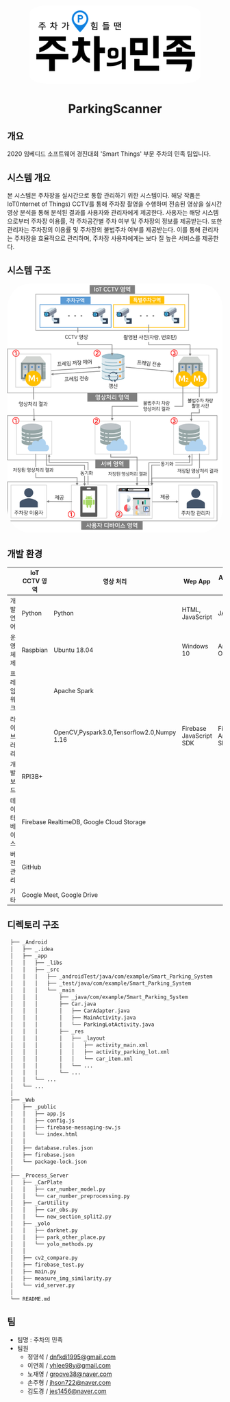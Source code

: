 
<p align="center"><img src="./img/주차의민족.png" width="400" style="border-radius:10%"></p>
<h1 align="center"> ParkingScanner </h1>


## 개요

2020 임베디드 소프트웨어 경진대회 'Smart Things' 부문 주차의 민족 팀입니다.

## 시스템 개요 

본 시스템은 주차장을 실시간으로 통합 관리하기 위한 시스템이다. 해당 작품은 IoT(Internet of Things) CCTV를 통해 주차장 촬영을 수행하며 전송된 영상을 실시간 영상 분석을 통해 분석된 결과를 사용자와 관리자에게 제공한다. 사용자는 해당 시스템으로부터 주차장 이용률, 각 주차공간별 주차 여부 및 주차장의 정보를 제공받는다. 또한 관리자는 주차장의 이용률 및 주차장의 불법주차 여부를 제공받는다. 이를 통해 관리자는 주차장을 효율적으로 관리하며, 주차장 사용자에게는 보다 질 높은 서비스를 제공한다.

## 시스템 구조
<p align="center"><img src="./img/전체 아키텍쳐.png" width="800" style="border-radius:10%"></p>

## 개발 환경 
<table>
    <thead align="center">
        <tr>
            <th>  </th>
            <th>IoT CCTV 영역</th>
            <th>영상 처리</th>
            <th>Wep App</th>
            <th>Android App</th>
        </tr>
    </thead>
    <tbody>
        <tr>
            <td>개발언어</td>
            <td>Python</td>
            <td>Python</td>
            <td>HTML, JavaScript</td>
            <td>JAVA</td>
        </tr>
        <tr>
            <td>운영체제</td>
            <td>Raspbian</td>
            <td>Ubuntu 18.04</td>
            <td>Windows 10</td>
            <td>Android OS</td>
        </tr>
        <tr>
            <td>프레임워크</td>
            <td> </td>
            <td>Apache Spark</td>
            <td> </td>
            <td> </td>
        </tr>
        <tr>
            <td>라이브러리</td>
            <td></td>
            <td>OpenCV,Pyspark3.0,Tensorflow2.0,Numpy 1.16</td>
            <td>Firebase JavaScript SDK</td>
            <td>Firebase Android SDK</td>
        </tr>
        <tr>
            <td>개발 보드</td>
            <td>RPI3B+</td>
            <td> </td>
            <td> </td>
            <td> </td>
        </tr>
        <tr>
            <td>데이터베이스</td>
            <td colspan=4>Firebase RealtimeDB, Google Cloud Storage</td>
        </tr>
        <tr>
            <td>버전 관리</td>
            <td colspan=4>GitHub</td>
        </tr>
        <tr>
            <td>기타</td>
            <td colspan=4>Google Meet, Google Drive</td>
        </tr>
    </tbody>
</table>


## 디렉토리 구조
```
 ├── _Android  
 │   ├── _.idea  
 │   ├── _app
 │   │   ├── _libs
 │   │   ├── _src
 │   │   │   ├── _androidTest/java/com/example/Smart_Parking_System
 │   │   │   ├── _test/java/com/example/Smart_Parking_System
 │   │   │   └── _main
 │   │   │       ├── _java/com/example/Smart_Parking_System
 │   │   │       ├── Car.java
 │   │   │       │   ├── CarAdapter.java
 │   │   │       │   ├── MainActivity.java
 │   │   │       │   └── ParkingLotActivity.java
 │   │   │       ├── _res
 │   │   │       │   ├── _layout
 │   │   │       │   │   ├── activity_main.xml
 │   │   │       │   │   ├── activity_parking_lot.xml
 │   │   │       │   │   └── car_item.xml
 │   │   │       │   └── ...
 │   │   │       └── ... 
 │   │   └── ...
 │   └── ... 
 │
 ├── _Web  
 │   ├── _public
 │   │   ├── app.js
 │   │   ├── config.js
 │   │   ├── firebase-messaging-sw.js
 │   │   └── index.html
 │   │
 │   ├── database.rules.json
 │   ├── firebase.json
 │   └── package-lock.json
 │
 ├── _Process_Server  
 │   ├── _CarPlate 
 │   │   ├── car_number_model.py
 │   │   └── car_number_preprocessing.py
 │   ├── _CarUtility
 │   │   ├── car_obs.py
 │   │   └── new_section_split2.py
 │   ├── _yolo
 │   │   ├── darknet.py
 │   │   ├── park_other_place.py
 │   │   └── yolo_methods.py
 │   │
 │   ├── cv2_compare.py 
 │   ├── firebase_test.py
 │   ├── main.py
 │   ├── measure_img_similarity.py
 │   └── vid_server.py
 │
 └── README.md  
 ```

## 팀

- 팀명 : 주차의 민족
- 팀원
  - 정영석 / dnfkdi1995@gmail.com
  - 이연희 / yhlee98y@gmail.com
  - 노재영 / groove38@naver.com
  - 손주형 / jhson722@naver.com
  - 김도경 / jes1456@naver.com



